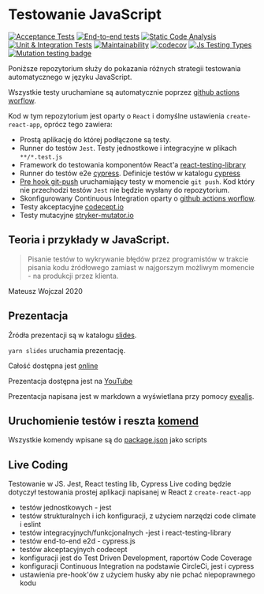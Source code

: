 # Testowanie JavaScript

[![Acceptance Tests](https://github.com/qunabu/js-testing-types/actions/workflows/codeconcept.yml/badge.svg)](https://github.com/qunabu/js-testing-types/actions/workflows/codeconcept.yml)
[![End-to-end tests](https://github.com/qunabu/js-testing-types/actions/workflows/e2e.yml/badge.svg)](https://github.com/qunabu/js-testing-types/actions/workflows/e2e.yml)
[![Static Code Analysis](https://github.com/qunabu/js-testing-types/actions/workflows/static.yml/badge.svg)](https://github.com/qunabu/js-testing-types/actions/workflows/static.yml)
[![Unit & Integration Tests](https://github.com/qunabu/js-testing-types/actions/workflows/unit-integration.yml/badge.svg)](https://github.com/qunabu/js-testing-types/actions/workflows/unit-integration.yml)
[![Maintainability](https://api.codeclimate.com/v1/badges/375171535f08cc683bfd/maintainability)](https://codeclimate.com/github/qunabu/js-testing-types/maintainability)
[![codecov](https://codecov.io/gh/qunabu/js-testing-types/branch/master/graph/badge.svg?token=UU229E6W80)](https://codecov.io/gh/qunabu/js-testing-types)
[![Js Testing Types](https://img.shields.io/endpoint?url=https://dashboard.cypress.io/badge/detailed/8dc3c2&style=flat&logo=cypress)](https://dashboard.cypress.io/projects/8dc3c2/runs)
[![Mutation testing badge](https://img.shields.io/endpoint?style=flat&url=https%3A%2F%2Fbadge-api.stryker-mutator.io%2Fgithub.com%2Fqunabu%2Fjs-testing-types%2Fmain)](https://dashboard.stryker-mutator.io/reports/github.com/qunabu/js-testing-types/main)

Poniższe repozytorium służy do pokazania różnych strategii testowania automatycznego w języku JavaScript.

Wszystkie testy uruchamiane są automatycznie poprzez [github actions worflow](https://github.com/qunabu/js-testing-types/actions).

Kod w tym repozytorium jest oparty o `React` i domyślne ustawienia `create-react-app`, oprócz tego zawiera:

- Prostą aplikację do której podłączone są testy.
- Runner do testów `Jest`. Testy jednostkowe i integracyjne w plikach `**/*.test.js`
- Framework do testowania komponentów React'a [react-testing-library](https://github.com/testing-library/react-testing-library)
- Runner do testów e2e [cypress](https://www.cypress.io/). Definicje testów w katalogu [cypress](cypress)
- [Pre hook git-push](https://github.com/typicode/husky) uruchamiający testy w momencie `git push`. Kod który nie przechodzi testów `Jest` nie będzie wysłany do repozytorium.
- Skonfigurowany Continuous Integration oparty o [github actions worflow](https://github.com/qunabu/js-testing-types/actions).
- Testy akceptacyjne [codecept.io](https://codecept.io/)
- Testy mutacyjne [stryker-mutator.io](https://stryker-mutator.io/d)

## Teoria i przykłady w JavaScript.

> Pisanie testów to wykrywanie błędów przez programistów w trakcie pisania kodu źródłowego zamiast w najgorszym możliwym momencie - na produkcji przez klienta.

Mateusz Wojczal 2020

## Prezentacja

Źródła prezentacji są w katalogu [slides](slides).

`yarn slides` uruchamia prezentację.

Całość dostępna jest [online](https://qunabu.github.io/js-testing-types/)

Prezentacja dostępna jest na [YouTube](https://www.youtube.com/watch?v=U5kcUhzskjY)

Prezentacja napisana jest w markdown a wyświetlana przy pomocy [evealjs](https://revealjs.com/).

## Uruchomienie testów i reszta [komend](package.json)

Wszystkie komendy wpisane są do [package.json](package.json) jako scripts

## Live Coding

Testowanie w JS. Jest, React testing lib, Cypress
Live coding będzie dotyczył testowania prostej aplikacji napisanej w React z `create-react-app`

- testów jednostkowych - jest
- testów strukturalnych i ich konfiguracji, z użyciem narzędzi code climate i eslint
- testów integracyjnych/funkcjonalnych -jest i react-testing-library
- testów end-to-end e2d - cypress.js
- testów akceptacyjnych codecept
- konfiguracji jest do Test Driven Development, raportów Code Coverage
- konfiguracji Continuous Integration na podstawie CircleCi, jest i cypress
- ustawienia pre-hook'ów z użyciem husky aby nie pchać niepoprawnego kodu
